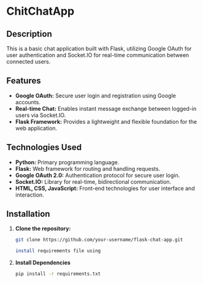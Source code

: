 # ChitChatApp

## Description

This is a basic chat application built with Flask, utilizing Google OAuth for user authentication and Socket.IO for real-time communication between connected users.

## Features

- **Google OAuth:** Secure user login and registration using Google accounts.
- **Real-time Chat:** Enables instant message exchange between logged-in users via Socket.IO.
- **Flask Framework:** Provides a lightweight and flexible foundation for the web application.

## Technologies Used

- **Python:** Primary programming language.
- **Flask:** Web framework for routing and handling requests.
- **Google OAuth 2.0:** Authentication protocol for secure user login.
- **Socket.IO:** Library for real-time, bidirectional communication.
- **HTML, CSS, JavaScript:** Front-end technologies for user interface and interaction.

## Installation

1. **Clone the repository:**
   ```bash
   git clone https://github.com/your-username/flask-chat-app.git

   install requirements file using 

2. **Install Dependencies**

   ```bash
   pip install -r requirements.txt
   ```
